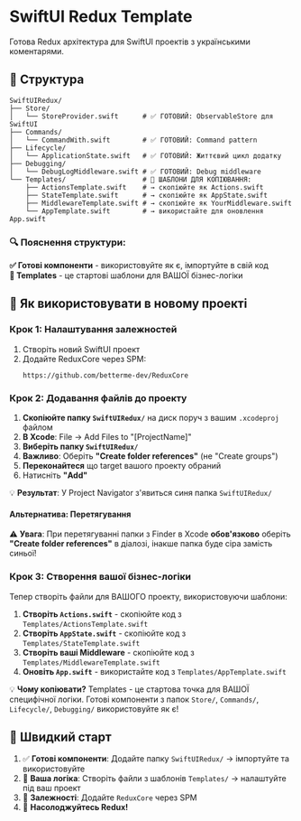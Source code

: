 # SwiftUI Redux Template

Готова Redux архітектура для SwiftUI проектів з українськими коментарями.

## 📁 Структура

```
SwiftUIRedux/
├── Store/
│   └── StoreProvider.swift      # ✅ ГОТОВИЙ: ObservableStore для SwiftUI
├── Commands/
│   └── CommandWith.swift        # ✅ ГОТОВИЙ: Command pattern
├── Lifecycle/
│   └── ApplicationState.swift   # ✅ ГОТОВИЙ: Життєвий цикл додатку
├── Debugging/
│   └── DebugLogMiddleware.swift # ✅ ГОТОВИЙ: Debug middleware
└── Templates/                   # 📝 ШАБЛОНИ ДЛЯ КОПІЮВАННЯ:
    ├── ActionsTemplate.swift    # → скопіюйте як Actions.swift
    ├── StateTemplate.swift      # → скопіюйте як AppState.swift
    ├── MiddlewareTemplate.swift # → скопіюйте як YourMiddleware.swift
    └── AppTemplate.swift        # → використайте для оновлення App.swift
```

### 🔍 Пояснення структури:

**✅ Готові компоненти** - використовуйте як є, імпортуйте в свій код  
**📝 Templates** - це стартові шаблони для ВАШОЇ бізнес-логіки

## 🚀 Як використовувати в новому проекті

### Крок 1: Налаштування залежностей
1. Створіть новий SwiftUI проект
2. Додайте ReduxCore через SPM:
   ```
   https://github.com/betterme-dev/ReduxCore
   ```

### Крок 2: Додавання файлів до проекту
1. **Скопіюйте папку `SwiftUIRedux/`** на диск поруч з вашим `.xcodeproj` файлом
2. **В Xcode**: File → Add Files to "[ProjectName]"
3. **Виберіть папку `SwiftUIRedux/`**
4. **Важливо**: Оберіть **"Create folder references"** (не "Create groups")
5. **Переконайтеся** що target вашого проекту обраний
6. Натисніть **"Add"**

💡 **Результат**: У Project Navigator з'явиться синя папка `SwiftUIRedux/`

#### Альтернатива: Перетягування
⚠️ **Увага**: При перетягуванні папки з Finder в Xcode **обов'язково** оберіть **"Create folder references"** в діалозі, інакше папка буде сіра замість синьої!

### Крок 3: Створення вашої бізнес-логіки
Тепер створіть файли для ВАШОГО проекту, використовуючи шаблони:

1. **Створіть `Actions.swift`** - скопіюйте код з `Templates/ActionsTemplate.swift`
2. **Створіть `AppState.swift`** - скопіюйте код з `Templates/StateTemplate.swift`  
3. **Створіть ваші Middleware** - скопіюйте код з `Templates/MiddlewareTemplate.swift`
4. **Оновіть `App.swift`** - використайте код з `Templates/AppTemplate.swift`

💡 **Чому копіювати?** Templates - це стартова точка для ВАШОЇ специфічної логіки. Готові компоненти з папок `Store/`, `Commands/`, `Lifecycle/`, `Debugging/` використовуйте як є!

## 🎯 Швидкий старт

1. ✅ **Готові компоненти**: Додайте папку `SwiftUIRedux/` → імпортуйте та використовуйте
2. 📝 **Ваша логіка**: Створіть файли з шаблонів `Templates/` → налаштуйте під ваш проект  
3. 🔗 **Залежності**: Додайте `ReduxCore` через SPM
4. 🚀 **Насолоджуйтесь Redux!**
